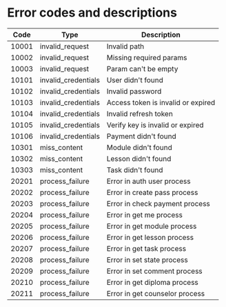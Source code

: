 # Error codes and descriptions

| Code  | Type                | Description                        |
| ----- | ------------------- | ---------------------------------- |
| 10001 | invalid_request     | Invalid path                       |
| 10002 | invalid_request     | Missing required params            |
| 10003 | invalid_request     | Param can't be empty               |
| 10101 | invalid_credentials | User didn't found                  |
| 10102 | invalid_credentials | Invalid password                   |
| 10103 | invalid_credentials | Access token is invalid or expired |
| 10104 | invalid_credentials | Invalid refresh token              |
| 10105 | invalid_credentials | Verify key is invalid or expired   |
| 10106 | invalid_credentials | Payment didn't found               |
| 10301 | miss_content        | Module didn't found                |
| 10302 | miss_content        | Lesson didn't found                |
| 10303 | miss_content        | Task didn't found                  |
| 20201 | process_failure     | Error in auth user process         |
| 20202 | process_failure     | Error in create pass process       |
| 20203 | process_failure     | Error in check payment process     |
| 20204 | process_failure     | Error in get me process            |
| 20205 | process_failure     | Error in get module process        |
| 20206 | process_failure     | Error in get lesson process        |
| 20207 | process_failure     | Error in get task process          |
| 20208 | process_failure     | Error in set state process         |
| 20209 | process_failure     | Error in set comment process       |
| 20210 | process_failure     | Error in get diploma process       |
| 20211 | process_failure     | Error in get counselor process     |
